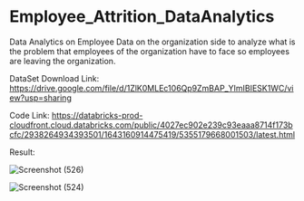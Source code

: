 # Employee_Attrition_DataAnalytics
Data Analytics on Employee Data on the organization side to analyze what is the problem that employees of the organization have to face so employees are leaving the organization.

DataSet Download Link:
https://drive.google.com/file/d/1ZlK0MLEc106Qp9ZmBAP_YImIBIESK1WC/view?usp=sharing

Code Link:
https://databricks-prod-cloudfront.cloud.databricks.com/public/4027ec902e239c93eaaa8714f173bcfc/2938264934393501/1643160914475419/5355179668001503/latest.html


Result:

![Screenshot (526)](https://github.com/AK16-ak/Employee_Attrition_DataAnalytics/assets/74284133/35dbe40f-cb8b-4286-808c-e306107b7a29)

![Screenshot (524)](https://github.com/AK16-ak/Employee_Attrition_DataAnalytics/assets/74284133/9d85b9c5-2462-4b6a-9e22-8180a6822526)



